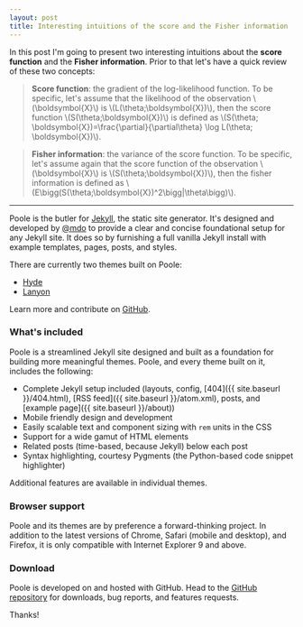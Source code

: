 ```yaml
---
layout: post
title: Interesting intuitions of the score and the Fisher information
---
```


In this post I'm going to present two interesting intuitions about the **score function** and the **Fisher information**. Prior to that let's have a quick review of these two concepts:

> **Score function**: the gradient of the log-likelihood function. To be specific, let's assume that the likelihood of the observation \\(\boldsymbol{X}\\) is \\(L(\theta;\boldsymbol{X})\\), then the score function \\(S(\theta;\boldsymbol{X})\\) is defined as \\(S(\theta; \boldsymbol{X})=\frac{\partial}{\partial\theta} \log L(\theta; \boldsymbol{X})\\).

> **Fisher information**: the variance of the score function. To be specific, let's assume again that the score function of the observation \\(\boldsymbol{X}\\) is \\(S(\theta;\boldsymbol{X})\\), then the fisher information is defined as \\(E\bigg(S(\theta;\boldsymbol{X})^2\bigg|\theta\bigg)\\).

-----

Poole is the butler for [Jekyll](http://jekyllrb.com), the static site generator. It's designed and developed by [@mdo](https://twitter.com/mdo) to provide a clear and concise foundational setup for any Jekyll site. It does so by furnishing a full vanilla Jekyll install with example templates, pages, posts, and styles.

There are currently two themes built on Poole:

* [Hyde](http://hyde.getpoole.com)
* [Lanyon](http://lanyon.getpoole.com)

Learn more and contribute on [GitHub](https://github.com/poole).

### What's included

Poole is a streamlined Jekyll site designed and built as a foundation for building more meaningful themes. Poole, and every theme built on it, includes the following:

* Complete Jekyll setup included (layouts, config, [404]({{ site.baseurl }}/404.html), [RSS feed]({{ site.baseurl }}/atom.xml), posts, and [example page]({{ site.baseurl }}/about))
* Mobile friendly design and development
* Easily scalable text and component sizing with `rem` units in the CSS
* Support for a wide gamut of HTML elements
* Related posts (time-based, because Jekyll) below each post
* Syntax highlighting, courtesy Pygments (the Python-based code snippet highlighter)

Additional features are available in individual themes.

### Browser support

Poole and its themes are by preference a forward-thinking project. In addition to the latest versions of Chrome, Safari (mobile and desktop), and Firefox, it is only compatible with Internet Explorer 9 and above.

### Download

Poole is developed on and hosted with GitHub. Head to the <a href="https://github.com/poole/poole">GitHub repository</a> for downloads, bug reports, and features requests.

Thanks!
